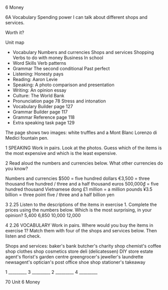 6 Money

6A Vocabulary
Spending power
I can talk about different shops and services.

Worth it?

Unit map
- Vocabulary
  Numbers and currencies
  Shops and services
  Shopping
  Verbs to do with money
  Business
  In school
- Word Skills
  Verb patterns
- Grammar
  The second conditional
  Past perfect
- Listening: Honesty pays
- Reading: Aaron Levie
- Speaking: A photo comparison and presentation
- Writing: An opinion essay
- Culture: The World Bank
- Pronunciation page 78
  Stress and intonation
- Vocabulary Builder page 127
- Grammar Builder page 117
- Grammar Reference page 118
- Extra speaking task page 129

The page shows two images: white truffles and a Mont Blanc Lorenzo di Medici fountain pen.

1 SPEAKING Work in pairs. Look at the photos. Guess which of the items is the most expensive and which is the least expensive.

2 Read aloud the numbers and currencies below. What other currencies do you know?

Numbers and currencies
$500 = five hundred dollars
€3,500 = three thousand five hundred / three and a half thousand euros
500,000₫ = five hundred thousand Vietnamese dong
£1 million = a million pounds
¥3.5 billion = three point five / three and a half billion yen

3 2.25 Listen to the descriptions of the items in exercise 1. Complete the prices using the numbers below. Which is the most surprising, in your opinion?
5,400   6,850   10,000   12,000

4 2.26 VOCABULARY Work in pairs. Where would you buy the items in exercise 1? Match them with four of the shops and services below. Then listen and check.

Shops and services: baker's   bank   butcher's   charity shop   chemist's   coffee shop   clothes shop   cosmetics store   deli (delicatessen)   DIY store   estate agent's   florist's   garden centre   greengrocer's   jeweller's   laundrette   newsagent's   optician's   post office   shoe shop   stationer's   takeaway

1 _________   3 _________
2 _________   4 _________

70 Unit 6 Money